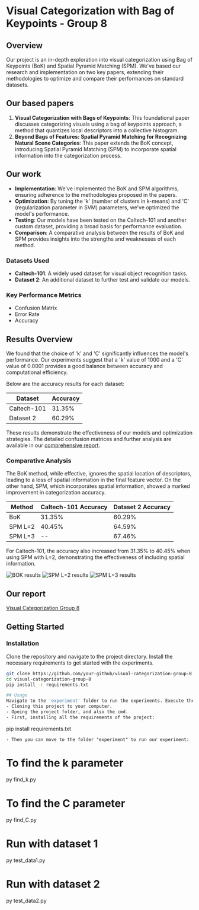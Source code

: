 # Visual Categorization with Bag of Keypoints - Group 8

## Overview
Our project is an in-depth exploration into visual categorization using Bag of Keypoints (BoK) and Spatial Pyramid Matching (SPM). We've based our research and implementation on two key papers, extending their methodologies to optimize and compare their performances on standard datasets.


## Our based papers
1. **Visual Categorization with Bags of Keypoints**: This foundational paper discusses categorizing visuals using a bag of keypoints approach, a method that quantizes local descriptors into a collective histogram.
2. **Beyond Bags of Features: Spatial Pyramid Matching for Recognizing Natural Scene Categories**: This paper extends the BoK concept, introducing Spatial Pyramid Matching (SPM) to incorporate spatial information into the categorization process.

## Our work
- **Implementation**: We've implemented the BoK and SPM algorithms, ensuring adherence to the methodologies proposed in the papers.
- **Optimization**: By tuning the 'k' (number of clusters in k-means) and 'C' (regularization parameter in SVM) parameters, we've optimized the model's performance.
- **Testing**: Our models have been tested on the Caltech-101 and another custom dataset, providing a broad basis for performance evaluation.
- **Comparison**: A comparative analysis between the results of BoK and SPM provides insights into the strengths and weaknesses of each method.

### Datasets Used
- **Caltech-101**: A widely used dataset for visual object recognition tasks.
- **Dataset 2**: An additional dataset to further test and validate our models.

### Key Performance Metrics
- Confusion Matrix
- Error Rate
- Accuracy

## Results Overview

We found that the choice of 'k' and 'C' significantly influences the model's performance. Our experiments suggest that a 'k' value of 1000 and a 'C' value of 0.0001 provides a good balance between accuracy and computational efficiency.

Below are the accuracy results for each dataset:

| Dataset     | Accuracy  |
|-------------|-----------|
| Caltech-101 | 31.35%    |
| Dataset 2   | 60.29%    |

These results demonstrate the effectiveness of our models and optimization strategies. The detailed confusion matrices and further analysis are available in our [comprehensive report](https://drive.google.com/file/d/1nLKfMoRdf1AGfQUSnw6BhtmRKCzZXevJ/view?usp=sharing).

### Comparative Analysis
The BoK method, while effective, ignores the spatial location of descriptors, leading to a loss of spatial information in the final feature vector. On the other hand, SPM, which incorporates spatial information, showed a marked improvement in categorization accuracy.

| Method      | Caltech-101 Accuracy | Dataset 2 Accuracy |
|-------------|----------------------|--------------------|
| BoK         | 31.35%               | 60.29%             |
| SPM L=2     | 40.45%               | 64.59%             |
| SPM L=3     | --                   | 67.46%             |

For Caltech-101, the accuracy also increased from 31.35% to 40.45% when using SPM with L=2, demonstrating the effectiveness of including spatial information.

![BOK results](https://i.ibb.co/ngxTBVP/Screenshot-from-2023-12-31-08-06-54.png)
![SPM L=2 results](https://i.ibb.co/LCHYymK/Screenshot-from-2023-12-31-08-07-10.png)
![SPM L=3 results](https://i.ibb.co/jMxpjSB/Screenshot-from-2023-12-31-08-07-23.png)

## Our report
[Visual Categorization Group 8](https://drive.google.com/file/d/1nLKfMoRdf1AGfQUSnw6BhtmRKCzZXevJ/view?usp=sharing)

## Getting Started

### Installation
Clone the repository and navigate to the project directory. Install the necessary requirements to get started with the experiments.

```bash
git clone https://github.com/your-github/visual-categorization-group-8.git
cd visual-categorization-group-8
pip install -r requirements.txt

## Usage
Navigate to the 'experiment' folder to run the experiments. Execute the scripts to find optimal parameters and test the datasets.
- Cloning this project to your computer.
- Opeing the project folder, and also the cmd.
- First, installing all the requirements of the project:
```
pip install requirements.txt
```
- Then you can move to the folder "experiment" to run our experiment:
```
# To find the k parameter
py find_k.py

# To find the C parameter
py find_C.py

# Run with dataset 1
py test_data1.py

# Run with dataset 2
py test_data2.py
```
